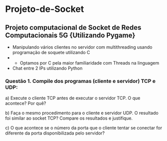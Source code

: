 # Projeto-de-Socket
## Projeto computacional de Socket de Redes Computacionais 5G {Utilizando Pygame}

- Manipulando vários clientes no servidor com multithreading usando programação de soquete utilizando C
- - Optamos por C pela maior familiaridade com Threads na linguagem
- Chat entre 2 IPs utilizando Python



### Questão 1. Compile dos programas (cliente e servidor) TCP e UDP:

a)	Execute o cliente TCP antes de executar o servidor TCP. O que acontece? Por quê?

b)	Faça o mesmo procedimento para o cliente e servidor UDP. O resultado foi similar ao socket TCP? Compare os resultados e justifique.

c)	O que acontece se o número da porta que o cliente tentar se conectar for diferente da porta disponibilizada pelo servidor?
